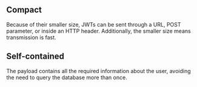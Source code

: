 ## Compact
Because of their smaller size, JWTs can be sent through a URL, POST parameter, or inside an HTTP header. Additionally, the smaller size means transmission is fast.

## Self-contained
The payload contains all the required information about the user, avoiding the need to query the database more than once.
